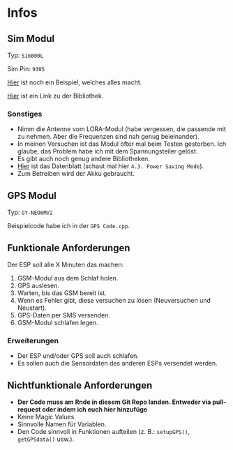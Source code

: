 # Infos

## Sim Modul

Typ: `Sim800L`

Sim Pin: `9305`

[Hier](https://github.com/TheEinfachFelix/CampPhone/blob/main/src/CampPhoneDemo/src/main.cpp) ist noch ein Beispiel, welches alles macht.

[Hier](https://github.com/vittorioexp/Sim800L-Arduino-Library-revised/tree/217d1ea3e46220ec850687141b6a5c5a0835088e) ist ein Link zu der Bibliothek.

### Sonstiges

- Nimm die Antenne vom LORA-Modul (habe vergessen, die passende mit zu nehmen. Aber die Frequenzen sind nah genug beieinander).
- In meinen Versuchen ist das Modul öfter mal beim Testen gestorben. Ich glaube, das Problem habe ich mit dem Spannungsteiler gelöst.
- Es gibt auch noch genug andere Bibliotheken.
- [Hier](https://www.makerhero.com/img/files/download/Datasheet_SIM800L.pdf) ist das Datenblatt (schaut mal hier `4.3. Power Saving Mode`).
- Zum Betreiben wird der Akku gebraucht.

## GPS Modul

Typ: `GY-NEO6MV2`

Beispielcode habe ich in der `GPS Code.cpp`.

## Funktionale Anforderungen

Der ESP soll alle X Minuten das machen:

1. GSM-Modul aus dem Schlaf holen.
2. GPS auslesen.
3. Warten, bis das GSM bereit ist.
4. Wenn es Fehler gibt, diese versuchen zu lösen (Neuversuchen und Neustart).
5. GPS-Daten per SMS versenden.
6. GSM-Modul schlafen legen.

### Erweiterungen

- Der ESP und/oder GPS soll auch schlafen.
- Es sollen auch die Sensordaten des anderen ESPs versendet werden.

## Nichtfunktionale Anforderungen

- **Der Code muss am Rnde in diesem Git Repo landen. Entweder via pull-request oder indem ich euch hier hinzufüge**
- Keine Magic Values.
- Sinnvolle Namen für Variablen.
- Den Code sinnvoll in Funktionen aufteilen (z. B.: `setupGPS()`, `getGPSdata()` usw.).

